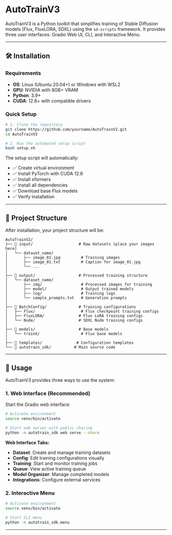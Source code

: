 # AutoTrainV3

AutoTrainV3 is a Python toolkit that simplifies training of Stable Diffusion models (Flux, FluxLORA, SDXL) using the `sd-scripts` framework. It provides three user interfaces: Gradio Web UI, CLI, and Interactive Menu.

---

## 🛠️ Installation

### Requirements
- **OS**: Linux (Ubuntu 20.04+) or Windows with WSL2
- **GPU**: NVIDIA with 8GB+ VRAM
- **Python**: 3.9+
- **CUDA**: 12.8+ with compatible drivers

### Quick Setup

```bash
# 1. Clone the repository
git clone https://github.com/yourname/AutoTrainV2.git
cd AutoTrainV3

# 2. Run the automated setup script
bash setup.sh
```

The setup script will automatically:
- ✅ Create virtual environment
- ✅ Install PyTorch with CUDA 12.8
- ✅ Install xformers
- ✅ Install all dependencies
- ✅ Download base Flux models
- ✅ Verify installation

---

## 📁 Project Structure

After installation, your project structure will be:

```
AutoTrainV2/
├── 📁 input/                    # Raw datasets (place your images here)
│   └── dataset_name/
│       ├── image_01.jpg         # Training images
│       ├── image_01.txt         # Caption for image_01.jpg
│       └── ...
│
├── 📁 output/                   # Processed training structure
│   └── dataset_name/
│       ├── img/                 # Processed images for training
│       ├── model/               # Output trained models
│       ├── log/                 # Training logs
│       └── sample_prompts.txt   # Generation prompts
│
├── 📁 BatchConfig/              # Training configurations
│   ├── Flux/                    # Flux checkpoint training configs
│   ├── FluxLORA/               # Flux LoRA training configs
│   └── Nude/                   # SDXL Nude training configs
│
├── 📁 models/                   # Base models
│   └── trainX/                  # Flux base models
│
├── 📁 templates/               # Configuration templates
└── 📁 autotrain_sdk/          # Main source code
```

---

## 🚀 Usage

AutoTrainV3 provides three ways to use the system:

### 1. Web Interface (Recommended)

Start the Gradio web interface:

```bash
# Activate environment
source venv/bin/activate

# Start web server with public sharing
python -m autotrain_sdk web serve --share
```

**Web Interface Tabs:**
- **Dataset**: Create and manage training datasets
- **Config**: Edit training configurations visually
- **Training**: Start and monitor training jobs
- **Queue**: View active training queue
- **Model Organizer**: Manage completed models
- **Integrations**: Configure external services

### 2. Interactive Menu


```bash
# Activate environment
source venv/bin/activate

# Start CLI menu
python -m autotrain_sdk.menu
```

---

